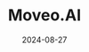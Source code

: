 ---  
layout: startup_page  
title: "Moveo.AI"  
id: "moveo.ai"  
permalink: "/moveoaimoveo.ai08272024/"  
website: "https://www.moveo.ai/"  
funding_round: "Seed"  
funding_amount: "$2.6M"  
investors: "Eleven Ventures, Uni.Fund, Charge.vc"  
about: "Moveo.AI is an enterprise conversational AI startup that blends workflow automation with Generative AI to enhance customer experience in business settings. Its fine-tuned LLMs surpass third-party models in key metrics like latency and hallucination, providing personalized and secure LLM solutions for enterprises. The company serves over 10 million users monthly across 89 countries."  
markets: "AI, Conversational AI, Artificial Intelligence (AI), Customer Service, Natural Language Processing, Software"  
hq: "New Milford, New Jersey, United States"  
founded_year: "2020"  
linkedin: "https://www.linkedin.com/company/moveo-ai"  
twitter: "https://twitter.com/moveoai"  
instagram: ""  
facebook: "https://www.facebook.com/moveoai"  
crunchbase: "https://www.crunchbase.com/organization/moveo-0629"  
pitchbook: "https://pitchbook.com/profiles/company/567407-08"  

date_display: "27-Aug-2024"  
date: "2024-08-27"

# SEO Optimization  
meta_title: "Moveo.AI - Seed Funding ($2.6M)"  
meta_description: "Moveo.AI, Moveo.AI is an enterprise conversational AI startup that blends workflow automation with Generative AI to enhance customer experience in business sett..."  
meta_keywords: "Moveo.AI, AI, Conversational AI, Artificial Intelligence (AI), Customer Service, Natural Language Processing, Software, Seed funding"  
canonical_url: "https://startup.projectstartups.com/moveoaimoveo.ai08272024/"  
---